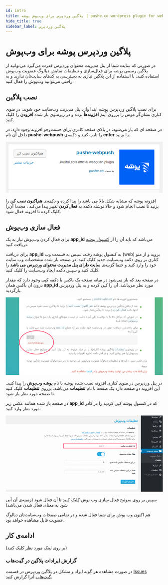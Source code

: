 ```yaml
---
id: intro
title: پلاگین وردپرس برای وب‌پوش پوشه | pushe.co wordpress plugin for webpush notifications
hide_title: true
sidebar_label: پلاگین وردپرس
---
```


# پلاگین وردپرس پوشه برای وب‌پوش

در صورتی که سایت شما از پنل مدیریت محتوای وردپرس قدرت می‌گیرد می‌توانید از پلاگین رسمی پوشه برای فعال‌سازی و تنظیمات نمایش دیالوگ عضویت
وب‌پوش استفاده کنید، با استفاده از این پلاگین نیازی به دسترسی به کد‌های سایت‌تان ندارید و به راحتی می‌توانید وب‌پوش را فعال کنید.


## نصب پلاگین

برای نصب پلاگین وردپرس پوشه ابتدا وارد پنل مدیریت وب‌سایت خود شوید، در منو‌ی کناری 
نشان‌گر موس را برروی آیتم **افزونه‌ها** برده و در زیرمنو‌ی باز شده **افزودن** را کلیک کنید.

در صفحه ای که باز می‌شود، در بالای صفحه کادری برای جست‌وجو افزونه وجود دارد، در داخل آن
نام **pushe-webpush** را تایپ کنید و دکمه‌ی **enter** را بزنید.

![Pushe Wordpress Plugin Image](/img/wordpress/wordpress1.png)

 افزونه پوشه که مشابه شکل بالا می باشد را پیدا کرده و دکمه‌ی **هم‌اکنون نصب کن** را بزنید تا نصب انجام شود و حالا
 نوشته دکمه به **فعال‌کردن** تغییر پیدا می‌کند ، مجددا آن‌را کلیک کرده تا افزونه فعال شود.


## فعال سازی وب‌پوش


 برای فعال کردن وب‌پوش نیاز به یک **app_id** می‌باشد که باید آن را از [کنسول پوشه][console] دریافت کنید.
 
 برای دریافت **app_id** به کنسول پوشه رفته، سپس به قسمت وب (web) بروید و از منو کناری بر روی دکمه وب‌سایت جدید کلیک کنید.
 در صفحه باز شده مشخصات وب سایت خود را وارد کنید و حتما گزینه‌ی
 **سایت دارای پنل مدیریت محتوای وردپرس می ‌باشد**
 را کلیک کنید و سپس دکمه ایجاد وب‌سایت را کلیک کنید.
 
 در صفحه بعد که باز می‌شود در میانه صفحه یک باکس با دکمه کپی وجود دارد که مقدار درون 
 آن باکس همان **app_id** مورد نظر می‌باشد.
 آن را کپی کرده و به پنل وردپرس بازگردید.
 
 
![GET WEBPUSH APP ID IMAGE](/img/wordpress/wordpress3.png)


در پنل وردپرس در منوی کناری افزونه نصب شده پوشه با نام **پوشه وب‌پوش** را پیدا کنید.
این افزونه دو صفحه دارد یک صفحه با نام **تنظیمات** می‌باشد.
برروی **تنظیمات** کلیک کنید تا صفحه مورد نظر باز شود.

در صفحه باز شده همانند عکس زیر **app_id** که در کنسول پوشه کپی کردید را در کادر مورد نظر وارد کنید.


![Plugin Setting Page Image](/img/wordpress/wordpress2.png)


سپس بر روی سوئیج فعال سازی وب پوش کلیک کنید تا آن فعال شود (زمینه‌ی آن آبی شود به معنای فعال شدن می‌باشد)

هم اکنون وب پوش برای شما فعال شده و در تمامی صفحات وب‌سایت‌تان دیالوگ عضویت قابل مشاهده خواهد بود.



## ادامه‌ی کار
(بر روی لینک مورد نظر کلیک کنید)

### گزارش ایرادات پلاگین در گیت‌هاب
در صورت مشاهده هر گونه ایراد و مشکل در پلاگین وردپرس در قسمت [Issues گیت‌هاب](https://github.com/pusheco/webpush-wordpress-plugin/issues) آنرا گزارش کنید.


[console]: https://console.pushe.co